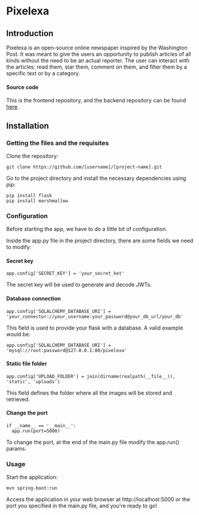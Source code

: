 # Pixelexa
## Introduction
Pixelexa is an open-source online newspaper inspired by the Washington Post. It was meant to give the users an opportunity to publish articles of all kinds without the need to be an actual reporter. 
The user can interact with the articles: read them, star them, comment on them, and filter them by a specific text or by a category.

#### Source code
This is the frontend repository, and the backend repository can be found [here](https://github.com/ikiwq/pixelexa-frontend).

## Installation
### Getting the files and the requisites
Clone the repository:

    git clone https://github.com/[username]/[project-name].git
Go to the project directory and install the necessary dependencies using pip:

    pip install flask
    pip install marshmallow

### Configuration
Before starting the app, we have to do a little bit of configuration.

Inside the app.py file in the project directory, there are some fields we need to modify:

#### Secret key
    app.config['SECRET_KEY'] = 'your_secret_ket'

The secret key will be used to generate and decode JWTs.

#### Database connection
    app.config['SQLALCHEMY_DATABASE_URI'] = 'your_connector://your_username:your_password@your_db_url/your_db'
This field is used to provide your flask with a database. A valid example would be:

    app.config['SQLALCHEMY_DATABASE_URI'] = 'mysql://root:password@127.0.0.1:80/pixelexa'
#### Static file folder
    app.config['UPLOAD_FOLDER'] = join(dirname(realpath(__file__)), 'static', 'uploads')
This field defines the folder where all the images will be stored and retrieved.
#### Change the port
    if __name__ == '__main__':
      app.run(port=5000)
To change the port, at the end of the main.py file modify the app.run() params.

### Usage
Start the application:

    mvn spring-boot:run
      
Access the application in your web browser at http://localhost:5000 or the port you specified in the main.py file, and you're ready to go!

